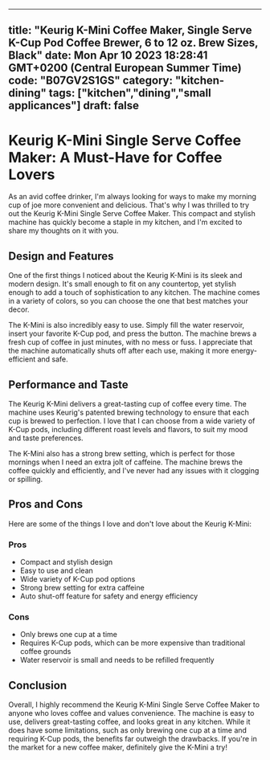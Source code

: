 
---
title: "Keurig K-Mini Coffee Maker, Single Serve K-Cup Pod Coffee Brewer, 6 to 12 oz. Brew Sizes, Black" 
date: Mon Apr 10 2023 18:28:41 GMT+0200 (Central European Summer Time)
code: "B07GV2S1GS"
category: "kitchen-dining"
tags: ["kitchen","dining","small applicances"] 
draft: false
---
    
# Keurig K-Mini Single Serve Coffee Maker: A Must-Have for Coffee Lovers

As an avid coffee drinker, I'm always looking for ways to make my morning cup of joe more convenient and delicious. That's why I was thrilled to try out the Keurig K-Mini Single Serve Coffee Maker. This compact and stylish machine has quickly become a staple in my kitchen, and I'm excited to share my thoughts on it with you.

## Design and Features

One of the first things I noticed about the Keurig K-Mini is its sleek and modern design. It's small enough to fit on any countertop, yet stylish enough to add a touch of sophistication to any kitchen. The machine comes in a variety of colors, so you can choose the one that best matches your decor.

The K-Mini is also incredibly easy to use. Simply fill the water reservoir, insert your favorite K-Cup pod, and press the button. The machine brews a fresh cup of coffee in just minutes, with no mess or fuss. I appreciate that the machine automatically shuts off after each use, making it more energy-efficient and safe.

## Performance and Taste

The Keurig K-Mini delivers a great-tasting cup of coffee every time. The machine uses Keurig's patented brewing technology to ensure that each cup is brewed to perfection. I love that I can choose from a wide variety of K-Cup pods, including different roast levels and flavors, to suit my mood and taste preferences.

The K-Mini also has a strong brew setting, which is perfect for those mornings when I need an extra jolt of caffeine. The machine brews the coffee quickly and efficiently, and I've never had any issues with it clogging or spilling.

## Pros and Cons

Here are some of the things I love and don't love about the Keurig K-Mini:

### Pros

- Compact and stylish design
- Easy to use and clean
- Wide variety of K-Cup pod options
- Strong brew setting for extra caffeine
- Auto shut-off feature for safety and energy efficiency

### Cons

- Only brews one cup at a time
- Requires K-Cup pods, which can be more expensive than traditional coffee grounds
- Water reservoir is small and needs to be refilled frequently

## Conclusion

Overall, I highly recommend the Keurig K-Mini Single Serve Coffee Maker to anyone who loves coffee and values convenience. The machine is easy to use, delivers great-tasting coffee, and looks great in any kitchen. While it does have some limitations, such as only brewing one cup at a time and requiring K-Cup pods, the benefits far outweigh the drawbacks. If you're in the market for a new coffee maker, definitely give the K-Mini a try!